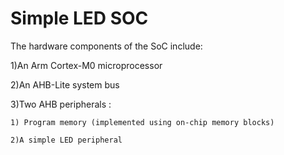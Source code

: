 # Simple LED SOC
The hardware components of the SoC include:

1)An Arm Cortex-M0 microprocessor 

2)An AHB-Lite system bus 

3)Two AHB peripherals : 

    1) Program memory (implemented using on-chip memory blocks) 
    
    2)A simple LED peripheral
